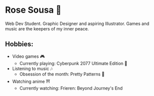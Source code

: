 
# Rose Sousa :night_with_stars:

Web Dev Student. Graphic Designer and aspiring Illustrator. Games and music are the keepers of my inner peace.

## Hobbies:
- Video games :video_game:
  - Currently playing: Cyberpunk 2077 Ultimate Edition :robot:
- Listening to music :notes:
  - Obsession of the month: Pretty Patterns :milky_way:
- Watching anime :shinto_shrine:
  - Currently watching: Frieren: Beyond Journey's End


